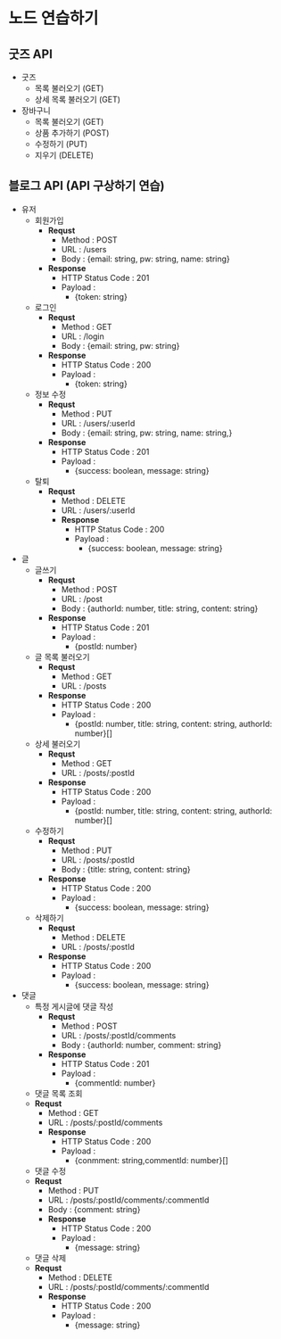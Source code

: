 # 노드 연습하기
## 굿즈 API
- 굿즈
  - 목록 불러오기 (GET)
  - 상세 목록 불러오기 (GET)
- 장바구니
  - 목록 불러오기 (GET)
  - 상품 추가하기 (POST)
  - 수정하기 (PUT)
  - 지우기 (DELETE)

## 블로그 API (API 구상하기 연습)
- 유저
  - 회원가입
    - **Requst**
      - Method : POST
      - URL : /users
      - Body : {email: string, pw: string, name: string}
    - **Response**
      - HTTP Status Code : 201
      - Payload : 
        - {token: string}
  - 로그인
    - **Requst**
        - Method : GET
        - URL : /login
        - Body : {email: string, pw: string}
    - **Response**
      - HTTP Status Code : 200
      - Payload : 
        - {token: string}
  - 정보 수정
    - **Requst**
      - Method : PUT
      - URL : /users/:userId
      - Body : {email: string, pw: string, name: string,}
    - **Response**
      - HTTP Status Code : 201
      - Payload : 
        - {success: boolean, message: string}
  - 탈퇴
    - **Requst**
        - Method : DELETE
        - URL : /users/:userId
      - **Response**
        - HTTP Status Code : 200
        - Payload : 
          - {success: boolean, message: string}
- 글
  - 글쓰기
    - **Requst**
      - Method : POST
      - URL : /post
      - Body : {authorId: number, title: string, content: string}
    - **Response**
      - HTTP Status Code : 201
      - Payload : 
        - {postId: number}
  - 글 목록 불러오기
    - **Requst**
        - Method : GET
        - URL : /posts
    - **Response**
      - HTTP Status Code : 200
      - Payload : 
        - {postId: number, title: string, content: string, authorId: number}[]
  - 상세 불러오기
    - **Requst**
        - Method : GET
        - URL : /posts/:postId
    - **Response**
      - HTTP Status Code : 200
      - Payload : 
        - {postId: number, title: string, content: string, authorId: number}[]
  - 수정하기
    - **Requst**
      - Method : PUT
      - URL : /posts/:postId
      - Body : {title: string, content: string}
    - **Response**
      - HTTP Status Code : 200
      - Payload : 
        - {success: boolean, message: string}
  - 삭제하기
    - **Requst**
      - Method : DELETE
      - URL : /posts/:postId
    - **Response**
      - HTTP Status Code : 200
      - Payload : 
        - {success: boolean, message: string}
- 댓글
  - 특정 게시글에 댓글 작성
    - **Requst**
      - Method : POST
      - URL : /posts/:postId/comments
      - Body : {authorId: number, comment: string}
    - **Response**
      - HTTP Status Code : 201
      - Payload : 
        - {commentId: number}
  - 댓글 목록 조회
  - **Requst**
      - Method : GET
      - URL : /posts/:postId/comments
    - **Response**
      - HTTP Status Code : 200
      - Payload : 
        - {conmment: string,commentId: number}[]
  - 댓글 수정
  - **Requst**
      - Method : PUT
      - URL : /posts/:postId/comments/:commentId
      - Body : {comment: string}
    - **Response**
      - HTTP Status Code : 200
      - Payload : 
        - {message: string}
  - 댓글 삭제
  - **Requst**
      - Method : DELETE
      - URL : /posts/:postId/comments/:commentId
    - **Response**
      - HTTP Status Code : 200
      - Payload : 
        - {message: string}